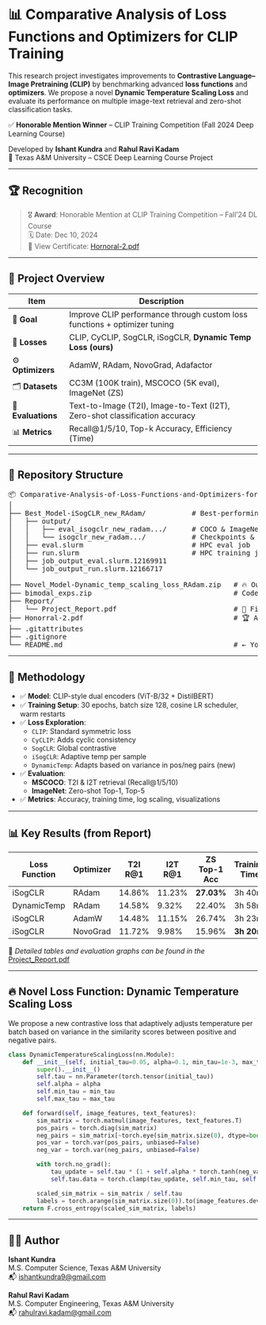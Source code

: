 # 📊 Comparative Analysis of Loss Functions and Optimizers for CLIP Training

This research project investigates improvements to **Contrastive Language–Image Pretraining (CLIP)** by benchmarking advanced **loss functions** and **optimizers**. We propose a novel **Dynamic Temperature Scaling Loss** and evaluate its performance on multiple image-text retrieval and zero-shot classification tasks.

✅ **Honorable Mention Winner** – CLIP Training Competition (Fall 2024 Deep Learning Course)

Developed by **Ishant Kundra** and **Rahul Ravi Kadam**  
📍 Texas A&M University – CSCE Deep Learning Course Project

---

## 🏆 Recognition

> 🎖️ **Award**: Honorable Mention at CLIP Training Competition – Fall’24 DL Course  
> 🗓️ Date: Dec 10, 2024  
> 📄 View Certificate: [Hornoral-2.pdf](./Hornoral-2.pdf)

---

## 🚀 Project Overview

| Item              | Description                                                                 |
|-------------------|-----------------------------------------------------------------------------|
| 🎯 **Goal**        | Improve CLIP performance through custom loss functions + optimizer tuning  |
| 🧠 **Losses**      | CLIP, CyCLIP, SogCLR, iSogCLR, **Dynamic Temp Loss (ours)**                 |
| ⚙️ **Optimizers**  | AdamW, RAdam, NovoGrad, Adafactor                                            |
| 🗂️ **Datasets**    | CC3M (100K train), MSCOCO (5K eval), ImageNet (ZS)                          |
| 🧪 **Evaluations** | Text-to-Image (T2I), Image-to-Text (I2T), Zero-shot classification accuracy |
| 📊 **Metrics**     | Recall@1/5/10, Top-k Accuracy, Efficiency (Time)                            |

---

## 📁 Repository Structure

<pre>
📦 Comparative-Analysis-of-Loss-Functions-and-Optimizers-for-CLIP-Training
│
├── Best_Model-iSogCLR_new_RAdam/           # Best-performing iSogCLR+RAdam model
│   ├── output/
│   │   ├── eval_isogclr_new_radam.../      # COCO & ImageNet logs
│   │   └── isogclr_new_radam.../           # Checkpoints & config (args.json)
│   ├── eval.slurm                          # HPC eval job
│   ├── run.slurm                           # HPC training job
│   ├── job_output_eval.slurm.12169911
│   └── job_output_run.slurm.12166717
│
├── Novel_Model-Dynamic_temp_scaling_loss_RAdam.zip   # 🔥 Our proposed loss implementation
├── bimodal_exps.zip                                  # Code files
├── Report/
│   └── Project_Report.pdf                            # 📄 Final detailed PDF report
├── Honorral-2.pdf                                    # 🏆 Award certificate
├── .gitattributes
├── .gitignore
└── README.md                                         # ← You're here!
</pre>

---

## 🧪 Methodology

- ✅ **Model**: CLIP-style dual encoders (ViT-B/32 + DistilBERT)
- ✅ **Training Setup**: 30 epochs, batch size 128, cosine LR scheduler, warm restarts
- ✅ **Loss Exploration**:
  - `CLIP`: Standard symmetric loss
  - `CyCLIP`: Adds cyclic consistency
  - `SogCLR`: Global contrastive
  - `iSogCLR`: Adaptive temp per sample
  - `DynamicTemp`: Adapts based on variance in pos/neg pairs (new)
- ✅ **Evaluation**:
  - **MSCOCO**: T2I & I2T retrieval (Recall@1/5/10)
  - **ImageNet**: Zero-shot Top-1, Top-5
- ✅ **Metrics**: Accuracy, training time, log scaling, visualizations

---

## 📊 Key Results (from Report)

| Loss Function | Optimizer | T2I R@1 | I2T R@1 | ZS Top-1 Acc | Training Time |
|---------------|-----------|---------|---------|--------------|----------------|
| iSogCLR       | RAdam     | 14.86%  | 11.23%  | **27.03%**   | 3h 40m         |
| DynamicTemp   | RAdam     | 14.58%  | 9.32%   | 22.40%       | 3h 58m         |
| iSogCLR       | AdamW     | 14.48%  | 11.15%  | 26.74%       | 3h 23m         |
| iSogCLR       | NovoGrad  | 11.72%  | 9.98%   | 15.96%       | **3h 20m**     |

📌 *Detailed tables and evaluation graphs can be found in the* [Project_Report.pdf](./Report/Project_Report.pdf)

---

## 🔥 Novel Loss Function: Dynamic Temperature Scaling Loss

We propose a new contrastive loss that adaptively adjusts temperature per batch based on variance in the similarity scores between positive and negative pairs.

```python
class DynamicTemperatureScalingLoss(nn.Module):
    def __init__(self, initial_tau=0.05, alpha=0.1, min_tau=1e-3, max_tau=1.0):
        super().__init__()
        self.tau = nn.Parameter(torch.tensor(initial_tau))
        self.alpha = alpha
        self.min_tau = min_tau
        self.max_tau = max_tau

    def forward(self, image_features, text_features):
        sim_matrix = torch.matmul(image_features, text_features.T)
        pos_pairs = torch.diag(sim_matrix)
        neg_pairs = sim_matrix[~torch.eye(sim_matrix.size(0), dtype=bool)].view(sim_matrix.size(0), -1)
        pos_var = torch.var(pos_pairs, unbiased=False)
        neg_var = torch.var(neg_pairs, unbiased=False)

        with torch.no_grad():
            tau_update = self.tau * (1 + self.alpha * torch.tanh(neg_var - pos_var))
            self.tau.data = torch.clamp(tau_update, self.min_tau, self.max_tau)

        scaled_sim_matrix = sim_matrix / self.tau
        labels = torch.arange(sim_matrix.size(0)).to(image_features.device)
    return F.cross_entropy(scaled_sim_matrix, labels)
```
---
## 👨‍💻 Author

**Ishant Kundra**  
M.S. Computer Science, Texas A&M University  
📬 ishantkundra9@gmail.com

**Rahul Ravi Kadam**  
M.S. Computer Engineering, Texas A&M University  
📬 rahulravi.kadam@gmail.com

